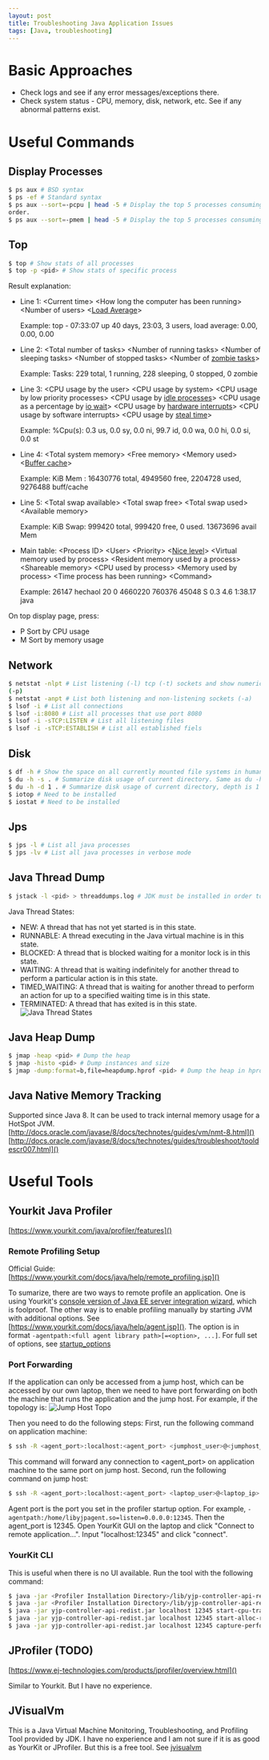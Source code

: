 ```yaml
---
layout: post
title: Troubleshooting Java Application Issues
tags: [Java, troubleshooting]
---
```


# Basic Approaches
* Check logs and see if any error messages/exceptions there.
* Check system status - CPU, memory, disk, network, etc. See if any abnormal patterns exist.

# Useful Commands
## Display Processes

```bash
$ ps aux # BSD syntax
$ ps -ef # Standard syntax
$ ps aux --sort=-pcpu | head -5 # Display the top 5 processes consuming most of the cpu. "-" symbol means descending
order.
$ ps aux --sort=-pmem | head -5 # Display the top 5 processes consuming most of the memory.
```

## Top
```bash
$ top # Show stats of all processes
$ top -p <pid> # Show stats of specific process
```
Result explanation:
* Line 1: \<Current time\> \<How long the computer has been running\> \<Number of users\> \<[Load
  Average](http://blog.scoutapp.com/articles/2009/07/31/understanding-load-averages)\>

  Example: top - 07:33:07 up 40 days, 23:03,  3 users,  load average: 0.00, 0.00, 0.00
* Line 2: \<Total number of tasks\> \<Number of running tasks\> \<Number of sleeping tasks\> \<Number of stopped tasks\>
  \<Number of [zombie tasks](https://en.wikipedia.org/wiki/Zombie_process)\>

  Example: Tasks: 229 total,   1 running, 228 sleeping,   0 stopped,   0 zombie
* Line 3: \<CPU usage by the user\> \<CPU usage by system\> \<CPU usage by low priority processes\> \<CPU usage by [idle
processes](http://duartes.org/gustavo/blog/post/what-does-an-idle-cpu-do/)\> \<CPU usage as a percentage by [io wait](http://blog.scoutapp.com/articles/2011/02/10/understanding-disk-i-o-when-should-you-be-worried)\> \<CPU usage by [hardware interrupts](https://unix.stackexchange.com/questions/17998/what-are-software-and-hardware-interrupts-and-how-are-they-processed)\> \<CPU usage by software
interrupts\> \<CPU usage by [steal
time](http://blog.scoutapp.com/articles/2013/07/25/understanding-cpu-steal-time-when-should-you-be-worried)\>

  Example: %Cpu(s):  0.3 us,  0.0 sy,  0.0 ni, 99.7 id,  0.0 wa,  0.0 hi,  0.0 si,  0.0 st
* Line 4: \<Total system memory\>  \<Free memory\> \<Memory used\> \<[Buffer
  cache](http://www.linuxhowtos.org/System/Linux%20Memory%20Management.htm)\>

  Example: KiB Mem : 16430776 total,  4949560 free,  2204728 used,  9276488 buff/cache
* Line 5: \<Total swap available\> \<Total swap free\> \<Total swap used\> \<Available memory\>

  Example: KiB Swap:   999420 total,   999420 free,        0 used. 13673696 avail Mem
* Main table: \<Process ID\> \<User\> \<Priority\> \<[Nice level](https://en.wikipedia.org/wiki/Nice_(Unix))\> \<Virtual memory used by process\> \<Resident memory used by a process\> \<Shareable memory\> \<CPU used by process\> \<Memory used by process\> \<Time process has been running\> \<Command\>

  Example: 26147 hechaol   20   0 4660220 760376  45048 S   0.3  4.6   1:38.17 java

On top display page, press:
* P  Sort by CPU usage
* M Sort by memory usage

## Network
```bash
$ netstat -nlpt # List listening (-l) tcp (-t) sockets and show numerical addresses (-n) as well as print process ID
(-p)
$ netstat -anpt # List both listening and non-listening sockets (-a)
$ lsof -i # List all connections
$ lsof -i:8080 # List all processes that use port 8080
$ lsof -i -sTCP:LISTEN # List all listening files
$ lsof -i -sTCP:ESTABLISH # List all established fiels
```

## Disk
```bash
$ df -h # Show the space on all currently mounted file systems in human-readable format
$ du -h -s . # Summarize disk usage of current directory. Same as du -h -d 0 .
$ du -h -d 1 . # Summarize disk usage of current directory, depth is 1
$ iotop # Need to be installed
$ iostat # Need to be installed
```

## Jps
```bash
$ jps -l # List all java processes
$ jps -lv # List all java processes in verbose mode
```

## Java Thread Dump
```bash
$ jstack -l <pid> > threaddumps.log # JDK must be installed in order to run this command
```
Java Thread States:
* NEW: A thread that has not yet started is in this state.
* RUNNABLE: A thread executing in the Java virtual machine is in this state.
* BLOCKED: A thread that is blocked waiting for a monitor lock is in this state.
* WAITING: A thread that is waiting indefinitely for another thread to perform a particular action is in this state.
* TIMED\_WAITING: A thread that is waiting for another thread to perform an action for up to a specified waiting time is
  in this state.
* TERMINATED: A thread that has exited is in this state.
![Java Thread States](/img/java-thread-states.png "Java Thread States")

## Java Heap Dump
```bash
$ jmap -heap <pid> # Dump the heap
$ jmap -histo <pid> # Dump instances and size
$ jmap -dump:format=b,file=heapdump.hprof <pid> # Dump the heap in hprof format so that we can use Yourkit to analyze
```

## Java Native Memory Tracking
Supported since Java 8. It can be used to track internal memory usage for a HotSpot JVM.
[http://docs.oracle.com/javase/8/docs/technotes/guides/vm/nmt-8.html]()
[http://docs.oracle.com/javase/8/docs/technotes/guides/troubleshoot/tooldescr007.html]()

# Useful Tools
## Yourkit Java Profiler
[https://www.yourkit.com/java/profiler/features]()

### Remote Profiling Setup
Official Guide: [https://www.yourkit.com/docs/java/help/remote_profiling.jsp]()

To sumarize, there are two ways to remote profile an application. One is using Yourkit's [console version of Java EE
server integration wizard](https://www.yourkit.com/docs/java/help/profiling_j2ee_remote.jsp), which is foolproof. The other way is to enable profiling manually by starting JVM with
additional options. See [https://www.yourkit.com/docs/java/help/agent.jsp](). The option is in format `-agentpath:<full agent library
path>[=<option>, ...]`. For full set of options, see [startup_options](https://www.yourkit.com/docs/java/help/startup_options.jsp)

### Port Forwarding
If the application can only be accessed from a jump host, which can be accessed by our own laptop, then we need to have
port forwarding on both the machine that runs the application and the jump host. For example, if the topology is:
![Jump Host Topo](/img/jump-host-topo.jpg)

Then you need to do the following steps:
First, run the following command on application machine:
```bash
$ ssh -R <agent_port>:localhost:<agent_port> <jumphost_user>@<jumphost_ip>
```
This command will forward any connection to \<agent\_port\> on application machine to the same port on jump host.
Second, run the following command on jump host:
```bash
$ ssh -R <agent_port>:localhost:<agent_port> <laptop_user>@<laptop_ip>
```
Agent port is the port you set in the profiler startup option. For example,
`-agentpath:/home/libyjpagent.so=listen=0.0.0.0:12345`. Then the agent\_port is 12345. Open YourKit GUI on the laptop and
click "Connect to remote application...".  Input "localhost:12345" and click "connect".

### YourKit CLI
This is useful when there is no UI available.
Run the tool with the following command:
```bash
$ java -jar <Profiler Installation Directory>/lib/yjp-controller-api-redist.jar <options>
$ java -jar <Profiler Installation Directory>/lib/yjp-controller-api-redist.jar # Get list of available options
$ java -jar yjp-controller-api-redist.jar localhost 12345 start-cpu-tracing # Enable CPU profiling
$ java -jar yjp-controller-api-redist.jar localhost 12345 start-alloc-recording-all # Enable memory profiling
$ java -jar yjp-controller-api-redist.jar localhost 12345 capture-performance-snapshot # Capture performance snapshot
```

## JProfiler (TODO)
[https://www.ej-technologies.com/products/jprofiler/overview.html]()

Similar to Yourkit. But I have no experience.

## JVisualVm
This is a Java Virtual Machine Monitoring, Troubleshooting, and Profiling Tool provided by JDK. I have no experience
and I am not sure if it is as good as YourKit or JProfiler. But this is a free tool.
See [jvisualvm](http://docs.oracle.com/javase/7/docs/technotes/tools/share/jvisualvm.html)
